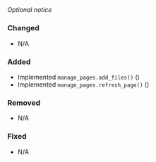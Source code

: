 <!-- insert_point -->

## <!-- version -->

<!--
    DO NOT change the insert_point and version lines above.
    This note, "_Optional notice_" (if unchanged), and any unused groups should be removed before release.
    Reference https://common-changelog.org/ for formatting.
    Make sure to attribute all authors. Ideally by linking to their GitHub profile with their name as the text.
    [shadownetdev1](https://github.com/shadownetdev1) for example.
-->

_Optional notice_

### Changed

- N/A

### Added

- Implemented `manage_pages.add_files()` ()
- Implemented `manage_pages.refresh_page()` ()

### Removed

- N/A

### Fixed

- N/A

